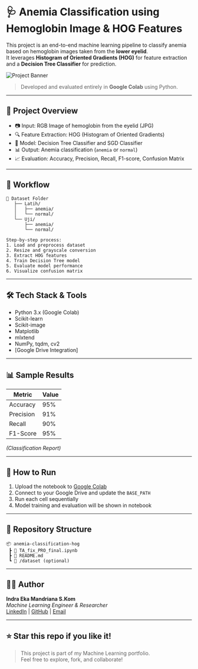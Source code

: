 # 🩺 Anemia Classification using Hemoglobin Image & HOG Features

This project is an end-to-end machine learning pipeline to classify anemia based on hemoglobin images taken from the **lower eyelid**.  
It leverages **Histogram of Oriented Gradients (HOG)** for feature extraction and a **Decision Tree Classifier** for prediction.

![Project Banner](https://img.shields.io/badge/ML-Powered-blueviolet?style=flat&logo=python)  
> Developed and evaluated entirely in **Google Colab** using Python.

---

## 🚀 Project Overview

- 📷 Input: RGB Image of hemoglobin from the eyelid (JPG)
- 🔍 Feature Extraction: HOG (Histogram of Oriented Gradients)
- 🧠 Model: Decision Tree Classifier and SGD Classifier
- 📊 Output: Anemia classification (`anemia` or `normal`)
- 📈 Evaluation: Accuracy, Precision, Recall, F1-score, Confusion Matrix

---

## 🧠 Workflow

```text
📁 Dataset Folder
   ├── Latih/
   │   ├── anemia/
   │   └── normal/
   └── Uji/
       ├── anemia/
       └── normal/

Step-by-step process:
1. Load and preprocess dataset
2. Resize and grayscale conversion
3. Extract HOG features
4. Train Decision Tree model
5. Evaluate model performance
6. Visualize confusion matrix
```

---

## 🛠️ Tech Stack & Tools

- Python 3.x (Google Colab)
- Scikit-learn
- Scikit-image
- Matplotlib
- mlxtend
- NumPy, tqdm, cv2
- [Google Drive Integration]

---

## 📊 Sample Results

| Metric         | Value     |
|----------------|-----------|
| Accuracy       | 95%     |
| Precision      | 91%       |
| Recall         | 90%       |
| F1-Score       | 95%       |

*(Classification Report)*

---

## 📁 How to Run

1. Upload the notebook to [Google Colab](https://colab.research.google.com)
2. Connect to your Google Drive and update the `BASE_PATH`
3. Run each cell sequentially
4. Model training and evaluation will be shown in notebook

---

## 📂 Repository Structure

```
📦 anemia-classification-hog
 ┣ 📄 TA_fix_PRO_final.ipynb
 ┣ 📄 README.md
 ┗ 📁 /dataset (optional)
```

---

## 👨‍💻 Author

**Indra Eka Mandriana S.Kom**  
_Machine Learning Engineer & Researcher_  
[LinkedIn]([https://linkedin.com/in/your-link](https://www.linkedin.com/in/indra-eka-mandriana-47a885148/)) | [GitHub](https://github.com/indraekam) | [Email](mailto:indraeka.mandriana29@gmail.com)

---

## ⭐ Star this repo if you like it!

> This project is part of my Machine Learning portfolio.  
Feel free to explore, fork, and collaborate!
